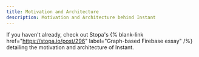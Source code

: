 ```yaml
---
title: Motivation and Architecture
description: Motivation and Architecture behind Instant
---
```


If you haven't already, check out Stopa's {% blank-link href="https://stopa.io/post/296" label="Graph-based Firebase essay" /%} detailing the motivation and architecture of Instant.
